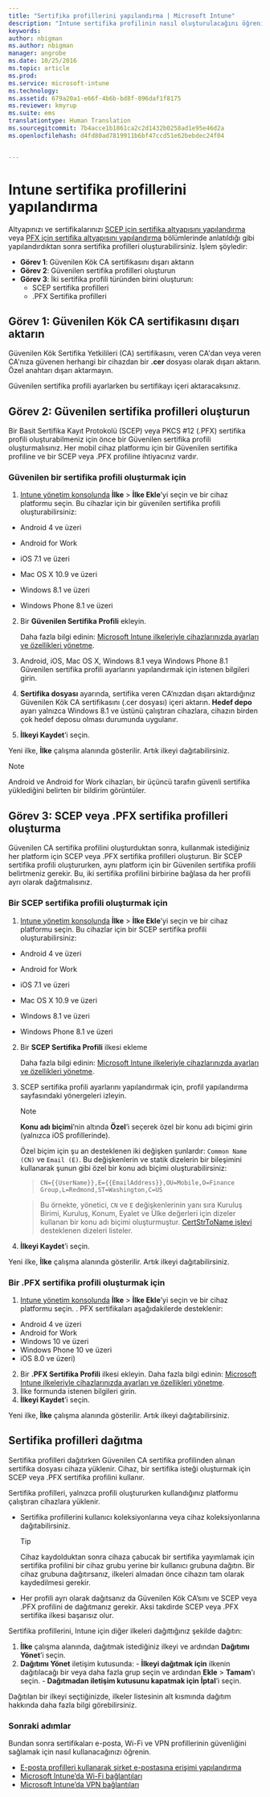 ```yaml
---
title: "Sertifika profillerini yapılandırma | Microsoft Intune"
description: "Intune sertifika profilinin nasıl oluşturulacağını öğrenin."
keywords: 
author: nbigman
ms.author: nbigman
manager: angrobe
ms.date: 10/25/2016
ms.topic: article
ms.prod: 
ms.service: microsoft-intune
ms.technology: 
ms.assetid: 679a20a1-e66f-4b6b-bd8f-896daf1f8175
ms.reviewer: kmyrup
ms.suite: ems
translationtype: Human Translation
ms.sourcegitcommit: 7b4acce1b1861ca2c2d1432b0258ad1e95e46d2a
ms.openlocfilehash: d4fd80ad7819911b6bf47ccd51e62bebdec24f04


---
```


# Intune sertifika profillerini yapılandırma
Altyapınızı ve sertifikalarınızı [SCEP için sertifika altyapısını yapılandırma](configure-certificate-infrastructure-for-scep.md) veya [PFX için sertifika altyapısını yapılandırma](configure-certificate-infrastructure-for-pfx.md) bölümlerinde anlatıldığı gibi yapılandırdıktan sonra sertifika profilleri oluşturabilirsiniz. İşlem şöyledir:

- **Görev 1**: Güvenilen Kök CA sertifikasını dışarı aktarın
- **Görev 2**: Güvenilen sertifika profilleri oluşturun
- **Görev 3**: İki sertifika profili türünden birini oluşturun:
  - SCEP sertifika profilleri
  - .PFX Sertifika profilleri

## **Görev 1**: Güvenilen Kök CA sertifikasını dışarı aktarın
Güvenilen Kök Sertifika Yetkilileri (CA) sertifikasını, veren CA'dan veya veren CA'nıza güvenen herhangi bir cihazdan bir **.cer** dosyası olarak dışarı aktarın. Özel anahtarı dışarı aktarmayın.

Güvenilen sertifika profili ayarlarken bu sertifikayı içeri aktaracaksınız.

## **Görev 2**: Güvenilen sertifika profilleri oluşturun
Bir Basit Sertifika Kayıt Protokolü (SCEP) veya PKCS #12 (.PFX) sertifika profili oluşturabilmeniz için önce bir Güvenilen sertifika profili oluşturmalısınız. Her mobil cihaz platformu için bir Güvenilen sertifika profiline ve bir SCEP veya .PFX profiline ihtiyacınız vardır.

### Güvenilen bir sertifika profili oluşturmak için

1.  [Intune yönetim konsolunda](https://manage.microsoft.com) **İlke** &gt; **İlke Ekle**’yi seçin ve bir cihaz platformu seçin. Bu cihazlar için bir güvenilen sertifika profili oluşturabilirsiniz:

-  Android 4 ve üzeri

-  Android for Work

-  iOS 7.1 ve üzeri

-  Mac OS X 10.9 ve üzeri

-  Windows 8.1 ve üzeri

-  Windows Phone 8.1 ve üzeri


2.  Bir **Güvenilen Sertifika Profili** ekleyin.

    Daha fazla bilgi edinin: [Microsoft Intune ilkeleriyle cihazlarınızda ayarları ve özellikleri yönetme](manage-settings-and-features-on-your-devices-with-microsoft-intune-policies.md).

3.  Android, iOS, Mac OS X, Windows 8.1 veya Windows Phone 8.1 Güvenilen sertifika profili ayarlarını yapılandırmak için istenen bilgileri girin. 
4.  **Sertifika dosyası** ayarında, sertifika veren CA’nızdan dışarı aktardığınız Güvenilen Kök CA sertifikasını (.cer dosyası) içeri aktarın. **Hedef depo** ayarı yalnızca Windows 8.1 ve üstünü çalıştıran cihazlara, cihazın birden çok hedef deposu olması durumunda uygulanır.
    
4.  **İlkeyi Kaydet**’i seçin.

Yeni ilke, **İlke** çalışma alanında gösterilir. Artık ilkeyi dağıtabilirsiniz.

> [!NOTE]
>
> Android ve Android for Work cihazları, bir üçüncü tarafın güvenli sertifika yüklediğini belirten bir bildirim görüntüler.
    

## **Görev 3**: SCEP veya .PFX sertifika profilleri oluşturma
Güvenilen CA sertifika profilini oluşturduktan sonra, kullanmak istediğiniz her platform için SCEP veya .PFX sertifika profilleri oluşturun. Bir SCEP sertifika profili oluştururken, aynı platform için bir Güvenilen sertifika profili belirtmeniz gerekir. Bu, iki sertifika profilini birbirine bağlasa da her profili ayrı olarak dağıtmalısınız.

### Bir SCEP sertifika profili oluşturmak için

1.  [Intune yönetim konsolunda](https://manage.microsoft.com) **İlke** &gt; **İlke Ekle**’yi seçin ve bir cihaz platformu seçin.  Bu cihazlar için bir SCEP sertifika profili oluşturabilirsiniz:

-  Android 4 ve üzeri

-  Android for Work

-  iOS 7.1 ve üzeri

-  Mac OS X 10.9 ve üzeri

-  Windows 8.1 ve üzeri

-  Windows Phone 8.1 ve üzeri

2.  Bir **SCEP Sertifika Profili** ilkesi ekleme
    
    Daha fazla bilgi edinin: [Microsoft Intune ilkeleriyle cihazlarınızda ayarları ve özellikleri yönetme](manage-settings-and-features-on-your-devices-with-microsoft-intune-policies.md).

3.  SCEP sertifika profili ayarlarını yapılandırmak için, profil yapılandırma sayfasındaki yönergeleri izleyin.
    > [!NOTE]
    >
    > **Konu adı biçimi**’nin altında **Özel**’i seçerek özel bir konu adı biçimi girin (yalnızca iOS profillerinde).
    >
    > Özel biçim için şu an desteklenen iki değişken şunlardır: `Common Name (CN)` ve `Email (E)`. Bu değişkenlerin ve statik dizelerin bir bileşimini kullanarak şunun gibi özel bir konu adı biçimi oluşturabilirsiniz:

    >     CN={{UserName}},E={{EmailAddress}},OU=Mobile,O=Finance Group,L=Redmond,ST=Washington,C=US

    > Bu örnekte, yönetici, `CN` ve `E` değişkenlerinin yanı sıra Kuruluş Birimi, Kuruluş, Konum, Eyalet ve Ülke değerleri için dizeler kullanan bir konu adı biçimi oluşturmuştur. [CertStrToName işlevi](https://msdn.microsoft.com/en-us/library/windows/desktop/aa377160.aspx) desteklenen dizeleri listeler.

4.  **İlkeyi Kaydet**’i seçin.

Yeni ilke, **İlke** çalışma alanında gösterilir. Artık ilkeyi dağıtabilirsiniz.

### Bir .PFX sertifika profili oluşturmak için

1.  [Intune yönetim konsolunda](https://manage.microsoft.com) **İlke** &gt; **İlke Ekle**’yi seçin ve bir cihaz platformu seçin. . PFX sertifikaları aşağıdakilerde desteklenir:
  - Android 4 ve üzeri
  - Android for Work
  - Windows 10 ve üzeri
  - Windows Phone 10 ve üzeri
  - iOS 8.0 ve üzeri)    

    
2.  Bir **.PFX Sertifika Profili** ilkesi ekleyin. 
      Daha fazla bilgi edinin: [Microsoft Intune ilkeleriyle cihazlarınızda ayarları ve özellikleri yönetme](manage-settings-and-features-on-your-devices-with-microsoft-intune-policies.md).
3.  İlke formunda istenen bilgileri girin.
4.  **İlkeyi Kaydet**’i seçin.

Yeni ilke, **İlke** çalışma alanında gösterilir. Artık ilkeyi dağıtabilirsiniz.

## Sertifika profilleri dağıtma
Sertifika profilleri dağıtırken Güvenilen CA sertifika profilinden alınan sertifika dosyası cihaza yüklenir. Cihaz, bir sertifika isteği oluşturmak için SCEP veya .PFX sertifika profilini kullanır.

Sertifika profilleri, yalnızca profili oluştururken kullandığınız platformu çalıştıran cihazlara yüklenir.

-   Sertifika profillerini kullanıcı koleksiyonlarına veya cihaz koleksiyonlarına dağıtabilirsiniz.

    > [!TIP]
    > Cihaz kaydolduktan sonra cihaza çabucak bir sertifika yayımlamak için sertifika profilini bir cihaz grubu yerine bir kullanıcı grubuna dağıtın. Bir cihaz grubuna dağıtırsanız, ilkeleri almadan önce cihazın tam olarak kaydedilmesi gerekir.

-   Her profili ayrı olarak dağıtsanız da Güvenilen Kök CA’sını ve SCEP veya .PFX profilini de dağıtmanız gerekir. Aksi takdirde SCEP veya .PFX sertifika ilkesi başarısız olur.

Sertifika profillerini, Intune için diğer ilkeleri dağıttığınız şekilde dağıtın:

1.  **İlke** çalışma alanında, dağıtmak istediğiniz ilkeyi ve ardından **Dağıtımı Yönet**’i seçin.
2.   **Dağıtımı Yönet** iletişim kutusunda:
    -   **İlkeyi dağıtmak için** ilkenin dağıtılacağı bir veya daha fazla grup seçin ve ardından **Ekle** &gt; **Tamam**'ı seçin.
    -   **Dağıtmadan iletişim kutusunu kapatmak için** **İptal**’i seçin.

Dağıtılan bir ilkeyi seçtiğinizde, ilkeler listesinin alt kısmında dağıtım hakkında daha fazla bilgi görebilirsiniz.

### Sonraki adımlar

Bundan sonra sertifikaları e-posta, Wi-Fi ve VPN profillerinin güvenliğini sağlamak için nasıl kullanacağınızı öğrenin.

-  [E-posta profilleri kullanarak şirket e-postasına erişimi yapılandırma](configure-access-to-corporate-email-using-email-profiles-with-Microsoft-Intune.md)
-  [Microsoft Intune’da Wi-Fi bağlantıları](wi-fi-connections-in-microsoft-intune.md)
-  [Microsoft Intune’da VPN bağlantıları](vpn-connections-in-microsoft-intune.md)



<!--HONumber=Oct16_HO2-->


